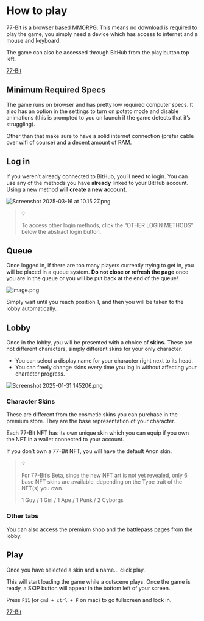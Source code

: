 # How to play

77-Bit is a browser based MMORPG. This means no download is required to play the game, you simply need a device which has access to internet and a mouse and keyboard.

The game can also be accessed through BitHub from the play button top left.

[77-Bit](https://play.77-bit.com/)

## Minimum Required Specs

The game runs on browser and has pretty low required computer specs. It also has an option in the settings to turn on potato mode and disable animations (this is prompted to you on launch if the game detects that it’s struggling).

Other than that make sure to have a solid internet connection (prefer cable over wifi of course) and a decent amount of RAM.

## Log in

If you weren’t already connected to BitHub, you’ll need to login. You can use any of the methods you have **already** linked to your BitHub account. Using a new method **will create a new account.**

![Screenshot 2025-03-16 at 10.15.27.png](/content/how-to-play/Screenshot_2025-03-16_at_10.15.27.png)


> 💡
> 
> To access other login methods, click the “OTHER LOGIN METHODS” below the abstract login button.

## Queue

Once logged in, if there are too many players currently trying to get in, you will be placed in a queue system. **Do not close or refresh the page** once you are in the queue or you will be put back at the end of the queue!

![image.png](/content/how-to-play/2ce6cd91-505c-4809-af08-dbc495b5591e.png)

Simply wait until you reach position 1, and then you will be taken to the lobby automatically.

## Lobby

Once in the lobby, you will be presented with a choice of **skins.** These are not different characters, simply different skins for your only character. 

- You can select a display name for your character right next to its head.
- You can freely change skins every time you log in without affecting your character progress.

![Screenshot 2025-01-31 145206.png](/content/how-to-play/Screenshot_2025-01-31_145206.png)

### Character Skins

These are different from the cosmetic skins you can purchase in the premium store. They are the base representation of your character.

Each 77-Bit NFT has its own unique skin which you can equip if you own the NFT in a wallet connected to your account.

If you don’t own a 77-Bit NFT, you will have the default Anon skin.

> 💡
> 
> For 77-Bit’s Beta, since the new NFT art is not yet revealed, only 6 base NFT skins are available, depending on the Type trait of the NFT(s) you own.
> 
> 1 Guy / 1 Girl / 1 Ape / 1 Punk / 2 Cyborgs

### Other tabs

You can also access the premium shop and the battlepass pages from the lobby.

## Play

Once you have selected a skin and a name… click play.

This will start loading the game while a cutscene plays. Once the game is ready, a SKIP button will appear in the bottom left of your screen.

Press `F11` (or `cmd + ctrl + F` on mac) to go fullscreen and lock in.

[77-Bit](https://play.77-bit.com/)
